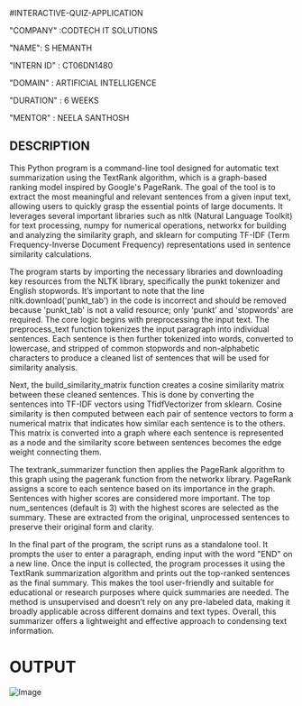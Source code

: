 #INTERACTIVE-QUIZ-APPLICATION

"COMPANY" :CODTECH IT SOLUTIONS

"NAME": S HEMANTH

"INTERN ID" : CT06DN1480

"DOMAIN" : ARTIFICIAL INTELLIGENCE

"DURATION" :  6 WEEKS

"MENTOR" : NEELA SANTHOSH

## DESCRIPTION

This Python program is a command-line tool designed for automatic text summarization using the TextRank algorithm, which is a graph-based ranking model inspired by Google's PageRank. The goal of the tool is to extract the most meaningful and relevant sentences from a given input text, allowing users to quickly grasp the essential points of large documents. It leverages several important libraries such as nltk (Natural Language Toolkit) for text processing, numpy for numerical operations, networkx for building and analyzing the similarity graph, and sklearn for computing TF-IDF (Term Frequency-Inverse Document Frequency) representations used in sentence similarity calculations.

The program starts by importing the necessary libraries and downloading key resources from the NLTK library, specifically the punkt tokenizer and English stopwords. It’s important to note that the line nltk.download('punkt_tab') in the code is incorrect and should be removed because 'punkt_tab' is not a valid resource; only 'punkt' and 'stopwords' are required. The core logic begins with preprocessing the input text. The preprocess_text function tokenizes the input paragraph into individual sentences. Each sentence is then further tokenized into words, converted to lowercase, and stripped of common stopwords and non-alphabetic characters to produce a cleaned list of sentences that will be used for similarity analysis.

Next, the build_similarity_matrix function creates a cosine similarity matrix between these cleaned sentences. This is done by converting the sentences into TF-IDF vectors using TfidfVectorizer from sklearn. Cosine similarity is then computed between each pair of sentence vectors to form a numerical matrix that indicates how similar each sentence is to the others. This matrix is converted into a graph where each sentence is represented as a node and the similarity score between sentences becomes the edge weight connecting them.

The textrank_summarizer function then applies the PageRank algorithm to this graph using the pagerank function from the networkx library. PageRank assigns a score to each sentence based on its importance in the graph. Sentences with higher scores are considered more important. The top num_sentences (default is 3) with the highest scores are selected as the summary. These are extracted from the original, unprocessed sentences to preserve their original form and clarity.

In the final part of the program, the script runs as a standalone tool. It prompts the user to enter a paragraph, ending input with the word "END" on a new line. Once the input is collected, the program processes it using the TextRank summarization algorithm and prints out the top-ranked sentences as the final summary. This makes the tool user-friendly and suitable for educational or research purposes where quick summaries are needed. The method is unsupervised and doesn’t rely on any pre-labeled data, making it broadly applicable across different domains and text types. Overall, this summarizer offers a lightweight and effective approach to condensing text information.



# OUTPUT
![Image](https://github.com/user-attachments/assets/3c34d8bb-29ca-4b83-a7f1-8a0dd5f6dcdd)
